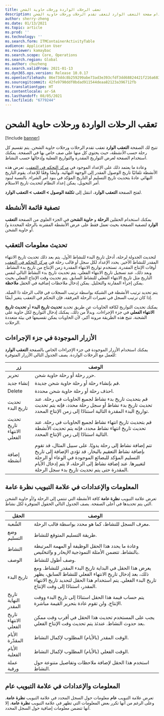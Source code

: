 ```yaml
---
title: تعقب الرحلات الواردة ورحلات حاوية الشحن
description: يشرح هذا الموضوع كيفية استخدام صفحة التعقب الوارد لتعقب تقدم الرحلات ورحلات حاوية الشحن.
author: sherry-zheng
ms.date: 01/13/2021
ms.topic: article
ms.prod: ''
ms.technology: ''
ms.search.form: ITMContainerActivityTable
audience: Application User
ms.reviewer: kamaybac
ms.search.scope: Core, Operations
ms.search.region: Global
ms.author: chuzheng
ms.search.validFrom: 2021-01-13
ms.dyn365.ops.version: Release 10.0.17
ms.openlocfilehash: 86e73ddc8b259299abe73ad3e393cfdf3dd68824421f216a68308ddcac735828
ms.sourcegitcommit: 42fe9790ddf0bdad911544deaa82123a396712fb
ms.translationtype: HT
ms.contentlocale: ar-SA
ms.lasthandoff: 08/05/2021
ms.locfileid: "6779244"
---
```

# <a name="track-inbound-voyages-and-shipping-container-journeys"></a>تعقب الرحلات الواردة ورحلات حاوية الشحن

[!include [banner](../../includes/banner.md)]

تتيح لك الصفحة **التعقب الوارد** تعقب تقدم الرحلات ورحلات حاوية الشحن. يتم تقسيم كل رحلة حسب *الأنشطة*، حيث يحتوي كل منها على صف خاص بها في الصفحة. يمكنك استخدام الصفحة لعرض التواريخ المقدرة والتواريخ الفعلية وإدخالها حسب النشاط.

وعادة ما يعتمد ذلك على الإعداد الموجود في [مركز التحكم في التعقب](delivery-information-setup.md#tracking-control-center)، تعرض هذه الأنشطة تلقائيًا تاريخ الوصول المقدر إلى الوجهة النهائية. وأيضًا وفقًا للإعداد، يقوم التاريخ النهائي عادهً بتحديث تاريخ التسليم أو التاريخ المؤكد في بنود أمر الشراء. بالنسبة لبنود أمر التحويل، يمكن إعداد النظام لتحديث تاريخ الاستلام.

لفتح الصفحة **التعقب الوارد**، انتقل إلى **تكلفة الوصول \> التعقب \> التعقب الوارد**.

## <a name="filter-the-activities-list"></a>تصفية قائمة الأنشطة

يمكنك استخدام الحقلين **الرحلة** و **حاوية الشحن** في الجزء العلوي من الصفحة **التعقب الوارد** لتصفية الصفحة بحيث تعمل فقط على عرض الأنشطة المقترنة بالرحلة المحددة و/أو حاوية الشحن.

## <a name="update-tracking-information"></a>تحديث معلومات التعقب

لتحديث الجدولة لرحلة، أدخل تاريخ البدء للنشاط الأول. يتم بعد ذلك تحديث تاريخ الانتهاء المقدر للنشاط الأخير. يحدد الإعداد لكل سجل أو قالب رحلة في [مركز التحكم في التعقب](delivery-information-setup.md#tracking-control-center) أوقات الإنتاج المقدرة. تستخدم تواريخ الانتهاء المقدرة زمن الإنتاج من تاريخ بدء النشاط. وبعد ذلك، عند تسجيل تاريخ الانتهاء الفعلي، يتم تحديث تاريخ بدء النشاط التالي لنفس التاريخ مثل تاريخ الانتهاء الفعلي للنشاط السابق. يتم تحديث وقت الإنتاج الفعلي بحيث يمكن إجراء المقارنة والتحليل. يمكن إدخال ملاحظات إضافية في الحقل **ملاحظة**.

يتم تحديد ترتيب الأنشطة في الشبكة بواسطة ترتيب السجلات في قالب الرحلة ذا الصلة. إذا كان ترتيب السجل في تغييرات الرحلة المرفقة، فإن التحكم في التعقب يتغير أيضًا.

يمكنك تحديث التواريخ لكافة الحاويات عن طريق تحديد **تحديث تاريخ البدء** أو **تحديث تاريخ الانتهاء الفعلي** في جزء الإجراءات. وبدلاً من ذلك، يمكنك إدخال التواريخ لكل حاوية على الشحنة. تتيح هذه الطريقة مرونة أكبر، لأن الحاويات يمكن تقسيمها في بيئة متعددة الرحلات.

## <a name="buttons-on-the-action-pane"></a>الأزرار الموجودة في جزء الإجراءات

يمكنك استخدام الأزرار الموجودة في جزء الإجراءات الخاص بالصفحة **التعقب الوارد** للعمل مع الرحلات الواردة. يصف الجدول التالي الأزرار المتوفرة:

| زر | الوصف |
|---|---|
| تحرير | حرر رحلة أو رحلة حاوية شحن. |
| إنشاء جديد | قم بإنشاء رحلة أو رحلة حاوية شحن جديدة. |
| Delete | احذف رحلة أو رحلة حاوية شحن محددة. |
| تحديث تاريخ البدء | قم بتحديث تاريخ بدء نشاط لجميع الحاويات في رحلة. عند تحديث تاريخ بدء نشاط أو سجل رحلة محدد، فإنه يتم تحديث تواريخ البدء المقدرة التالية استنادًا إلى زمن الإنتاج المحدد. |
| تحديث تاريخ الانتهاء الفعلي | قم بتحديث تاريخ انتهاء نشاط لجميع الحاويات في رحلة. عند تحديث تاريخ انتهاء نشاط محدد، فإنه يتم تحديث الأنشطة التالية استنادًا إلى زمن الإنتاج المحدد. |
| إضافة أنشطة | تتم إضافة نشاط إلى رحلة يدويًا. على سبيل المثال، قد تقوم بإضافة نشاط التعقيم بالبخار. قد تؤدي الإضافة إلى تاريخ التسليم المؤكد للبضائع الموجودة في الوعاء أو الرحلة لتغييرها. عند إضافة نشاط إلى الرحلة، لا يتم إدخال الأيام المقدرة حتى يتم تحديث تاريخ بدء سجل الرحلة. |

## <a name="information-and-settings-on-the-overview-tab"></a>المعلومات والإعدادات في علامة التبويب نظرة عامة

تعرض علامة التبويب **نظرة عامة** كافة الأنشطة التي تنتمي إلى الرحلة و/أو حاوية الشحن التي يتم تحديدها في أعلى الصفحة. يصف الجدول التالي الحقول المتوفرة لكل نشاط.

| الحقل | الوصف |
|---|---|
| الشُعبة | معرف السجل للنشاط، كما هو محدد بواسطة قالب الرحلة. |
| وضع التسليم | طريقة التسليم المتوقع للنشاط. |
| النشاط | وعادة ما يحدد هذا الحقل الوظيفة أو المهمة المرتبطة بالنشاط. تتضمن الأمثلة النموذجية *الإبحار* و *والتخليص*. |
| الوصف | وصف أطول للنشاط. |
| تاريخ البدء | يعرض هذا الحقل في البداية تاريخ البدء المقدر للنشاط. ومع ذلك، بعد إدخال تاريخ الانتهاء الفعلي للنشاط السابق، يظهر تاريخ البدء الفعلي. يتم استخدام هذا الحقل لتحديد تاريخ الانتهاء المقدر، استنادًا إلى وقت الإنتاج. |
| تاريخ النهاية المقدر | يتم حساب قيمة هذا الحقل استنادًا إلى تاريخ البدء ووقت الإنتاج. ولن تقوم عادة بتحرير القيمة مباشرة. |
| تاريخ الانتهاء الفعلي | يجب على المستخدم تحديث هذا الحقل في أقرب وقت ممكن بعد حدوث النشاط. عندئذ يتم تحديث وقت الإنتاج الفعلي. |
| الأيام المقدّرة | الوقت المقدر (بالأيام) المطلوب لإكمال النشاط. |
| الأيام الفعلية | الوقت الفعلي (بالأيام) المطلوب لإكمال النشاط. |
| عملة ورقية | استخدم هذا الحقل لإضافة ملاحظات وتفاصيل متنوعة حول النشاط. |

## <a name="information-and-settings-on-the-general-tab"></a>المعلومات والإعدادات في علامة التبويب عام

تعرض علامة التبويب **عام** معلومات حول السجل المحدد في علامة التبويب **نظرة عامة**. وعلى الرغم من أنها تكرر بعض المعلومات التي تظهر في علامة التبويب **نظرة عامة**، إلا أنها تتضمن معلومات إضافية حول السجل المحدد.
